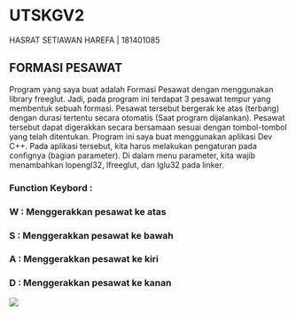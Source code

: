 # UTSKGV2
HASRAT SETIAWAN HAREFA | 181401085

## FORMASI PESAWAT 
Program yang saya buat adalah Formasi Pesawat dengan menggunakan library freeglut. Jadi, pada program ini terdapat 3 pesawat tempur yang membentuk sebuah formasi. Pesawat tersebut bergerak ke atas (terbang) dengan durasi tertentu secara otomatis (Saat program dijalankan). Pesawat tersebut dapat digerakkan secara bersamaan sesuai dengan tombol-tombol yang telah ditentukan. Program ini saya buat menggunakan aplikasi Dev C++. Pada aplikasi tersebut, kita harus melakukan pengaturan pada confignya (bagian parameter). Di dalam menu parameter, kita wajib menambahkan lopengl32, lfreeglut, dan lglu32 pada linker.

### Function Keybord :
### W : Menggerakkan pesawat ke atas
### S : Menggerakkan pesawat ke bawah
### A : Menggerakkan pesawat ke kiri
### D : Menggerakkan pesawat ke kanan

![](https://i.ibb.co/5hwm3qq/ezgif-com-video-to-gif-3.gif)
